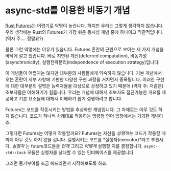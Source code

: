 # async-std를 이용한 비동기 개념

[Rust Futures][futures]는 어렵기로 악명이 높습니다. 하지만 우리는 그렇게 생각하지 않습니다. 우리 생각에는 Rust의 Futures가 가장 쉬운 동시성 개념 중에 하나이고 직관적입니다.(역자 주:... 정말요?)

물론 그런 악명에는 이유가 있습니다. Futures 혼란의 근원으로 보이는 세 가지 개념을 바닥에 깔고 있습니다. 바로 지연된 계산(deferred computation), 비동기성(asynchronicity), 실행전략분리(independence of execution strategy)입니다.

이 개념들이 어렵지는 않지만 대부분의 사람들에게 익숙하지 않습니다. 기본 개념에서 오는 혼란이 세부 사항에 기반한 다양한 구현 과정을 거치면서 증폭됩니다. 이러한 구현에 대한 대부분의 설명은 능력자들을 대상으로 상정하고 있기 때문에 (역자 주: 저같은) 초보자들은 이해하기가 힘듭니다. 우리는 개념에 대해서 초보자도 접근가능한 개요를 제공하고 기본 요소들에 대해서 이해하기 쉽게 설명하려고 합니다.

Futures는 코드를 작동시키는 방법을 추상화한 개념입니다. 그 자체로는 아무 것도 하지 않습니다. 코드가 하나씩 차례대로 작동하는 명령형 언어 입장에서는 기괴한 개념이죠.

그렇다면 Futures는 어떻게 작동할까요? Futures는 자신을 _실행하는_ 코드가 작동할 때까지 아무 것도 하지 않을 겁니다. 실행시키는 코드를 *실행자(executor)*라고 부릅시다. _실행자_ 는 future코드들을 _언제_ 그리고 _어떻게_ 실행할 지를 결정합니다. `async-std::task` 모듈은 실행자를 상대할 수 있는 인터페이스를 제공합니다.

그러면 동기부여를 조금 해드리면서 시작해보도록 하죠.

[futures]: https://en.wikipedia.org/wiki/Futures_and_promises
